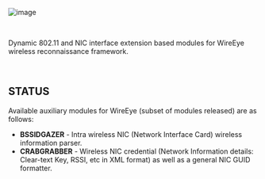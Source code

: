 ![image](https://github.com/PlatinumVoyager/WirelessAdvocate/assets/116006542/6ba6e354-ea76-41a4-a54e-f5528e6817d7)


<br/>

Dynamic 802.11 and NIC interface extension based modules for WireEye wireless reconnaissance framework.

<br/>


## STATUS
Available auxiliary modules for WireEye (subset of modules released) are as follows:
  * **BSSIDGAZER** - Intra wireless NIC (Network Interface Card) wireless information parser.
  * **CRABGRABBER** - Wireless NIC credential (Network Information details: Clear-text Key, RSSI, etc in XML format) as well as a general NIC GUID formatter.
